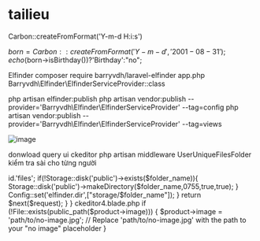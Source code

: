 # tailieu

Carbon::createFromFormat('Y-m-d H:i:s')

$born = Carbon::createFromFormat('Y-m-d','2001-08-31');
echo ($born->isBirthday())?'Birthday':"no";

Elfinder
composer require barryvdh/laravel-elfinder
app.php
Barryvdh\Elfinder\ElfinderServiceProvider::class

php artisan elfinder:publish
php artisan vendor:publish --provider='Barryvdh\Elfinder\ElfinderServiceProvider' --tag=config
php artisan vendor:publish --provider='Barryvdh\Elfinder\ElfinderServiceProvider' --tag=views


![image](https://github.com/ThanhVan8800/tailieu/assets/85359321/60a6e844-89ff-46fa-b0ce-f8f0e6285a15)

donwload query ui ckeditor
php artisan middleware UserUniqueFilesFolder kiểm tra sài cho từng người
<?php

namespace App\Http\Middleware;

use Closure;
use Illuminate\Http\Request;
use Illuminate\Support\Facades\Auth;
use Illuminate\Support\Facades\File;
use Illuminate\Support\Facades\Config;
use Illuminate\Support\Facades\Storage;

class UserUniqueFilesFolder
{
    /**
     * Handle an incoming request.
     *
     * @param  \Illuminate\Http\Request  $request
     * @param  \Closure(\Illuminate\Http\Request): (\Illuminate\Http\Response|\Illuminate\Http\RedirectResponse)  $next
     * @return \Illuminate\Http\Response|\Illuminate\Http\RedirectResponse
     */
    public function handle(Request $request, Closure $next)
    {
        if(Auth::check()){
            $folder_name = 'my'.Auth::user()->id.'files';
            if(!Storage::disk('public')->exists($folder_name)){
                Storage::disk('public')->makeDirectory($folder_name,0755,true,true);
            }
            Config::set('elfinder.dir',["storage/$folder_name"]);
        }
        return $next($request);
    }
}

ckeditor4.blade.php
<script src="/jquery-ui-1.13.2/external/jquery/jquery.js"></script>
        <script src="/jquery-ui-1.13.2/jquery-ui.min.js"></script>

        <!-- elFinder CSS (REQUIRED) -->
        <link rel="stylesheet" type="text/css" href="{{ asset($dir.'/css/elfinder.min.css') }}">
        <link rel="stylesheet" type="text/css" href="{{ asset($dir.'/css/theme.css') }}">




        if (!File::exists(public_path($product->image))) {
            $product->image = 'path/to/no-image.jpg'; // Replace 'path/to/no-image.jpg' with the path to your "no image" placeholder
        }
